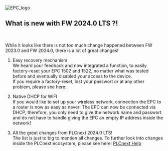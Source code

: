 ![EPC_logo](/FW_2023/images/EPC_logo_plate.jpg)

## What is new with FW 2024.0 LTS ?!
<br>

While it looks like there is not too much change happened between FW 2023.0 and FW 2024.0, there is a lot of great changes! <BR>

1. Easy recovery mechanism <BR>
We heard your feedback and now integrated a function, to easily factory-reset your EPC 1502 and 1522, no matter what was tested before and eventually disabled your access to the device. <BR> 
If you require a factory-reset, lost your passwort or at any other problem, please see here: 

2. Native DHCP for WIFI <BR>
If you would like to set up your wireless network, connection the EPC to a router is now as easy as never! The EPC can now be connected via DHCP, therefore, you only need to give the network name and passwort and do not have to handle giving the EPC an empty IP address inside the network! <BR>

3. All the great changes from PLCnext 2024.0 LTS! <BR>
The list is just to big to mention all changes. To further look into changes inside the PLCnext ecosystem, please see here: [PLCnext Help](https://www.plcnext.help/te/About/About_this_platform.htm) <BR>

